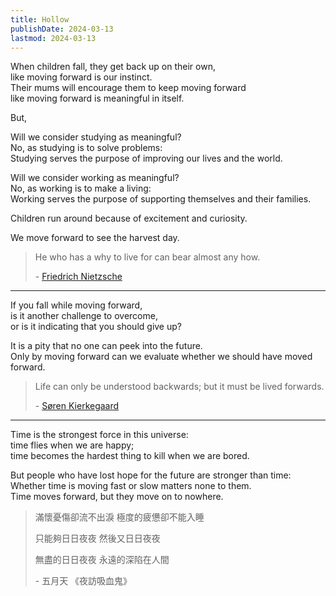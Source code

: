 ```yaml
---
title: Hollow
publishDate: 2024-03-13
lastmod: 2024-03-13
---
```


When children fall, they get back up on their own,<br/>
like moving forward is our instinct.<br/>
Their mums will encourage them to keep moving forward<br/>
like moving forward is meaningful in itself.<br/>

But,<br/>

Will we consider studying as meaningful?<br/>
No, as studying is to solve problems:<br/>
Studying serves the purpose of improving our lives and the world.<br/>

Will we consider working as meaningful?<br/>
No, as working is to make a living:<br/>
Working serves the purpose of supporting themselves and their families.<br/>

Children run around because of excitement and curiosity.<br/>

We move forward to see the harvest day.<br/>

> He who has a why to live for can bear almost any how.
>
> \- [Friedrich Nietzsche](https://www.goodreads.com/quotes/137-he-who-has-a-why-to-live-for-can-bear)

---

If you fall while moving forward,<br/>
is it another challenge to overcome,<br/>
or is it indicating that you should give up?<br/>

It is a pity that no one can peek into the future.<br/>
Only by moving forward can we evaluate whether we should have moved forward.<br/>

> Life can only be understood backwards; but it must be lived forwards.
>
> \- [Søren Kierkegaard](https://www.goodreads.com/quotes/6812-life-can-only-be-understood-backwards-but-it-must-be)

---

Time is the strongest force in this universe:<br/>
time flies when we are happy;<br/>
time becomes the hardest thing to kill when we are bored.<br/>

But people who have lost hope for the future are stronger than time:<br/>
Whether time is moving fast or slow matters none to them.<br/>
Time moves forward, but they move on to nowhere.<br/>

> 滿懷憂傷卻流不出淚 極度的疲憊卻不能入睡
>
> 只能夠日日夜夜 然後又日日夜夜
>
> 無盡的日日夜夜 永遠的深陷在人間
>
> \- 五月天 《夜訪吸血鬼》
